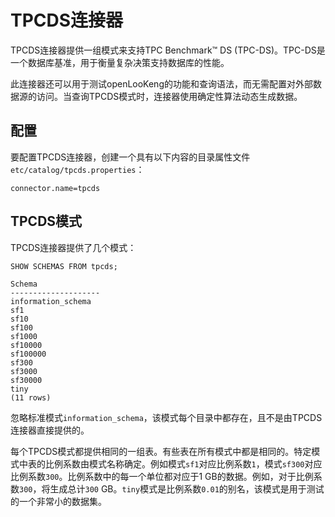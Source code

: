 
# TPCDS连接器

TPCDS连接器提供一组模式来支持TPC Benchmark™ DS (TPC-DS)。TPC-DS是一个数据库基准，用于衡量复杂决策支持数据库的性能。

此连接器还可以用于测试openLooKeng的功能和查询语法，而无需配置对外部数据源的访问。当查询TPCDS模式时，连接器使用确定性算法动态生成数据。

## 配置

要配置TPCDS连接器，创建一个具有以下内容的目录属性文件`etc/catalog/tpcds.properties`：

``` properties
connector.name=tpcds
```

## TPCDS模式

TPCDS连接器提供了几个模式：

    SHOW SCHEMAS FROM tpcds;

```
Schema
--------------------
information_schema
sf1
sf10
sf100
sf1000
sf10000
sf100000
sf300
sf3000
sf30000
tiny
(11 rows)
```

忽略标准模式`information_schema`，该模式每个目录中都存在，且不是由TPCDS连接器直接提供的。

每个TPCDS模式都提供相同的一组表。有些表在所有模式中都是相同的。特定模式中表的比例系数由模式名称确定。例如模式`sf1`对应比例系数`1`，模式`sf300`对应比例系数`300`。比例系数中的每一个单位都对应于1 GB的数据。例如，对于比例系数`300`，将生成总计`300` GB。`tiny`模式是比例系数`0.01`的别名，该模式是用于测试的一个非常小的数据集。